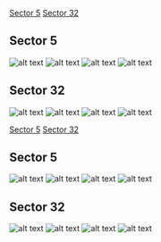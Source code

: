 [Sector 5](#sector5)
[Sector 32](#sector32)

<a name = "sector5"></a>
## Sector 5
![alt text](/tt/WASP-035_Sector_5/WASP-035_Sector_5_a_TimeSeries.png)
![alt text](/tt/WASP-035_Sector_5/WASP-035_Sector_5_b_FoldedLightCurve.png)
![alt text](/tt/WASP-035_Sector_5/WASP-035_Sector_5_b_IndividualTransitsWithFit.png)
![alt text](/tt/WASP-035_Sector_5/WASP-035_Sector_5_c_TimingResiduals.png)

<a name = "sector32"></a>
## Sector 32
![alt text](/tt/WASP-035_Sector_32/WASP-035_Sector_32_a_TimeSeries.png)
![alt text](/tt/WASP-035_Sector_32/WASP-035_Sector_32_b_FoldedLightCurve.png)
![alt text](/tt/WASP-035_Sector_32/WASP-035_Sector_32_b_IndividualTransitsWithFit.png)
![alt text](/tt/WASP-035_Sector_32/WASP-035_Sector_32_c_TimingResiduals.png)

[Sector 5](#sector5)
[Sector 32](#sector32)

<a name = "sector5"></a>
## Sector 5
![alt text](/tt/WASP-035_Sector_5/WASP-035_Sector_5_a_TimeSeries.png)
![alt text](/tt/WASP-035_Sector_5/WASP-035_Sector_5_b_FoldedLightCurve.png)
![alt text](/tt/WASP-035_Sector_5/WASP-035_Sector_5_b_IndividualTransitsWithFit.png)
![alt text](/tt/WASP-035_Sector_5/WASP-035_Sector_5_c_TimingResiduals.png)

<a name = "sector32"></a>
## Sector 32
![alt text](/tt/WASP-035_Sector_32/WASP-035_Sector_32_a_TimeSeries.png)
![alt text](/tt/WASP-035_Sector_32/WASP-035_Sector_32_b_FoldedLightCurve.png)
![alt text](/tt/WASP-035_Sector_32/WASP-035_Sector_32_b_IndividualTransitsWithFit.png)
![alt text](/tt/WASP-035_Sector_32/WASP-035_Sector_32_c_TimingResiduals.png)

